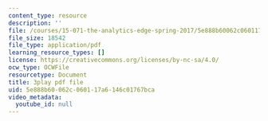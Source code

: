 ```yaml
---
content_type: resource
description: ''
file: /courses/15-071-the-analytics-edge-spring-2017/5e888b60062c060117a6146c01767bca_YaEufT_7EbU.pdf
file_size: 18542
file_type: application/pdf
learning_resource_types: []
license: https://creativecommons.org/licenses/by-nc-sa/4.0/
ocw_type: OCWFile
resourcetype: Document
title: 3play pdf file
uid: 5e888b60-062c-0601-17a6-146c01767bca
video_metadata:
  youtube_id: null
---
```


